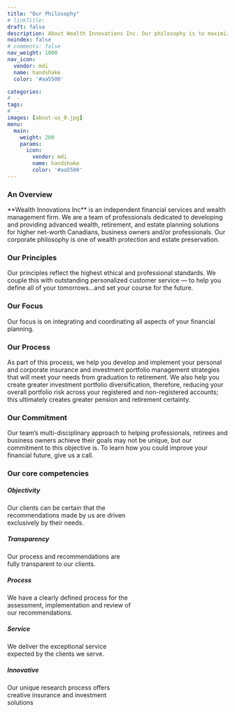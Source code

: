 ```yaml
---
title: "Our Philosophy"
# linkTitle:
draft: false
description: About Wealth Innovations Inc. Our philosophy is to maximize your investments.
noindex: false
# comments: false
nav_weight: 1000
nav_icon:
  vendor: mdi
  name: handshake
  color: '#aa5500'

categories:
#  - 
tags:
#  - 
images: [about-us_0.jpg]
menu:
  main:
    weight: 200
    params:
      icon:
        vendor: mdi
        name: handshake
        color: '#aa5500'
---
```


### An Overview

<!--more-->
<p class="lead">
**Wealth Innovations Inc** is an independent financial services and wealth management firm. We are a team of professionals dedicated to developing and providing advanced wealth, retirement, and estate planning solutions for higher net-worth Canadians, business owners and/or professionals. Our corporate philosophy is one of wealth protection and estate preservation.
</p>

### Our Principles
Our principles reflect the highest ethical and professional standards. We couple this with outstanding personalized customer service — to help you define all of your tomorrows...and set your course for the future.

### Our Focus
Our focus is on integrating and coordinating all aspects of your financial planning.

### Our Process
As part of this process, we help you develop and implement your personal and corporate insurance and investment portfolio management strategies that will meet your needs from graduation to retirement. We also help you create greater investment portfolio diversification, therefore, reducing your overall portfolio risk across your registered and non-registered accounts; this ultimately creates greater pension and retirement certainty.

### Our Commitment
Our team’s multi-disciplinary approach to helping professionals, retirees and business owners achieve their goals may not be unique, but our commitment to this objective is. To learn how you could improve your financial future, give us a call.

### Our core competencies
<div class="container">
<div class="row gap-3">
<div class="card col-4" style="width: 18rem;">
<div class="card-body">
<h5 class="card-title bg-info text-dark">Objectivity</h5>
<p class="card-text">Our clients can be certain that the recommendations made by us are driven exclusively by their needs.</p>
</div>
</div>
<div class="card col-4" style="width: 18rem;">
<div class="card-body">
<h5 class="card-title">Transparency</h5>
<p class="card-text">Our process and recommendations are fully transparent to our clients.</p>
</div>
</div>
<div class="card col-4" style="width: 18rem;">
<div class="card-body">
<h5 class="card-title">Process</h5>
<p class="card-text">We have a clearly defined process for the assessment, implementation and review of our recommendations.</p>
</div>
</div>
<div class="card col-4" style="width: 18rem;">
<div class="card-body">
<h5 class="card-title">Service</h5>
<p class="card-text">We deliver the exceptional service expected by the clients we serve.</p>
</div>
</div>
<div class="card col-4" style="width: 18rem;">
<div class="card-body">
<h5 class="card-title">Innovative</h5>
<p class="card-text">Our unique research process offers creative insurance and investment solutions</p>
</div>
</div>
</div>
</div>

